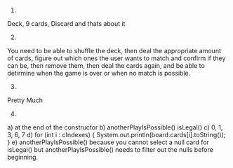 1)
Deck, 9 cards, Discard and thats about it

2)
You need to be able to shuffle the deck, then deal the appropriate amount of cards, figure out which ones the user wants to match and confirm if they can be, then remove them, then deal the cards again, and be able to detirmine when the game is over or when no match is possible.

3)
Pretty Much

4)
a)
at the end of the constructor
b)
anotherPlayIsPossible()
isLegal()
c)
0, 1, 3, 6, 7
d)
for (int i : cIndexes)
{
    System.out.println(board.cards[i].toString());
}
e)
anotherPlayIsPossible() because you cannot select a null card for isLegal() but anotherPlayIsPossible() needs to filter out the nulls before beginning.